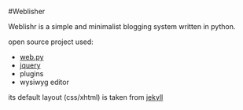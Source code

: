 #Weblisher

Weblishr is a simple and minimalist blogging system written in python.

open source project used:
 * [web.py](http://github.com/webpy/webpy)
 * [jquery]()
  * plugins
   * wysiwyg editor
   
its default layout (css/xhtml) is taken from [jekyll](https://github.com/mojombo/jekyll/)

